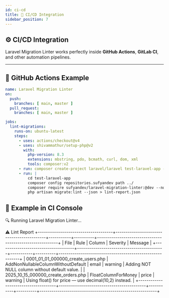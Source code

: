 ```yaml
---
id: ci-cd
title: 🤖 CI/CD Integration
sidebar_position: 7
---
```


## ⚙️ CI/CD Integration

Laravel Migration Linter works perfectly inside **GitHub Actions**, **GitLab CI**, and other automation pipelines.

---

## 🧰 GitHub Actions Example

```yaml
name: Laravel Migration Linter
on:
  push:
    branches: [ main, master ]
  pull_request:
    branches: [ main, master ]

jobs:
  lint-migrations:
    runs-on: ubuntu-latest
    steps:
      - uses: actions/checkout@v4
      - uses: shivammathur/setup-php@v2
        with:
          php-version: 8.3
          extensions: mbstring, pdo, bcmath, curl, dom, xml
          tools: composer:v2
      - run: composer create-project laravel/laravel test-laravel-app --quiet
      - run: |
          cd test-laravel-app
          composer config repositories.sufyandev path ../
          composer require sufyandev/laravel-migration-linter:@dev --no-interaction
          php artisan migrate:lint --json > lint-report.json
```
## 🧪 Example in CI Console
🔍 Running Laravel Migration Linter...

⚠️  Lint Report
+-------------------------------------+-------------------------------------------+-----------+----------+----------------------------------------------------------+
| File                                | Rule                                      | Column    | Severity | Message                                                  |
+-------------------------------------+-------------------------------------------+-----------+----------+----------------------------------------------------------+
| 0001_01_01_000000_create_users.php  | AddNonNullableColumnWithoutDefault        | email     | warning  | Adding NOT NULL column without default value.           |
| 2025_10_15_000000_create_orders.php | FloatColumnForMoney                       | price     | warning  | Using float() for price — use decimal(10,2) instead.     |
+-------------------------------------+-------------------------------------------+-----------+----------+----------------------------------------------------------+
